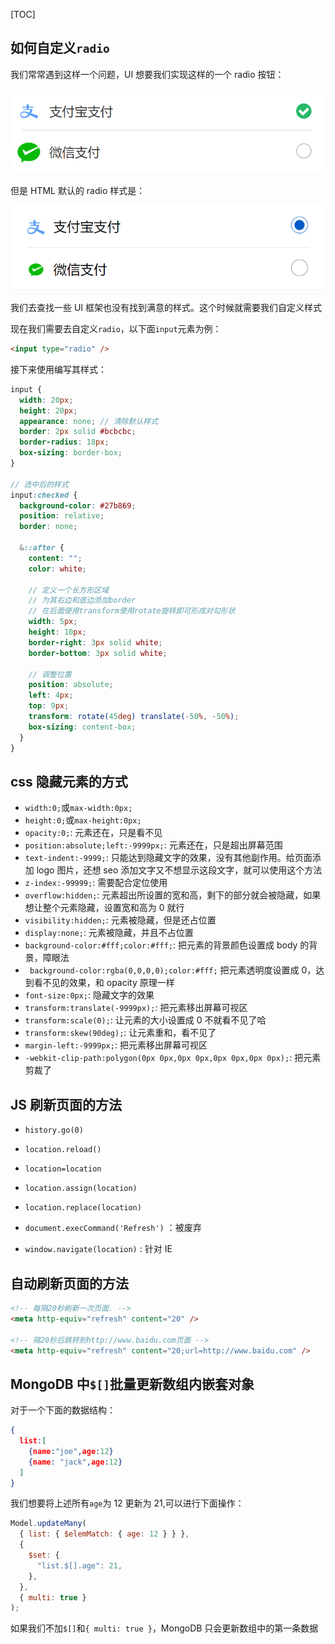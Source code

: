 [TOC]

## 如何自定义`radio`

我们常常遇到这样一个问题，UI 想要我们实现这样的一个 radio 按钮：

<img src="/images/monthly/2022-04-radio.png" alt="UI radio" width="750px">

但是 HTML 默认的 radio 样式是：

<img src="/images/monthly/2022-04-default_radio.png" alt="Default radio" width="750px">

我们去查找一些 UI 框架也没有找到满意的样式。这个时候就需要我们自定义样式

现在我们需要去自定义`radio`，以下面`input`元素为例：

```html
<input type="radio" />
```

接下来使用编写其样式：

```scss
input {
  width: 20px;
  height: 20px;
  appearance: none; // 清除默认样式
  border: 2px solid #bcbcbc;
  border-radius: 18px;
  box-sizing: border-box;
}

// 选中后的样式
input:checked {
  background-color: #27b869;
  position: relative;
  border: none;

  &::after {
    content: "";
    color: white;

    // 定义一个长方形区域
    // 为其右边和底边添加border
    // 在后面使用transform使用rotate旋转即可形成对勾形状
    width: 5px;
    height: 10px;
    border-right: 3px solid white;
    border-bottom: 3px solid white;

    // 调整位置
    position: absolute;
    left: 4px;
    top: 9px;
    transform: rotate(45deg) translate(-50%, -50%);
    box-sizing: content-box;
  }
}
```

## css 隐藏元素的方式

- `width:0;`或`max-width:0px;`
- `height:0;`或`max-height:0px;`
- `opacity:0;`: 元素还在，只是看不见
- `position:absolute;left:-9999px;`: 元素还在，只是超出屏幕范围
- `text-indent:-9999;`: 只能达到隐藏文字的效果，没有其他副作用。给页面添加 logo 图片，还想 seo 添加文字又不想显示这段文字，就可以使用这个方法
- `z-index:-99999;`: 需要配合定位使用
- `overflow:hidden;`: 元素超出所设置的宽和高，剩下的部分就会被隐藏，如果想让整个元素隐藏，设置宽和高为 0 就行
- `visibility:hidden;`: 元素被隐藏，但是还占位置
- `display:none;`: 元素被隐藏，并且不占位置
- `background-color:#fff;color:#fff;`: 把元素的背景颜色设置成 body 的背景，障眼法
- ` background-color:rgba(0,0,0,0);color:#fff;` 把元素透明度设置成 0，达到看不见的效果，和 opacity 原理一样
- `font-size:0px;`: 隐藏文字的效果
- `transform:translate(-9999px);`: 把元素移出屏幕可视区
- `transform:scale(0);`: 让元素的大小设置成 0 不就看不见了哈
- `transform:skew(90deg);`: 让元素重和，看不见了
- `margin-left:-9999px;`: 把元素移出屏幕可视区
- `-webkit-clip-path:polygon(0px 0px,0px 0px,0px 0px,0px 0px);`: 把元素剪裁了

## JS 刷新页面的方法

- `history.go(0)`

- `location.reload()`

- `location=location`

- `location.assign(location)`

- `location.replace(location)`

- `document.execCommand('Refresh')` ：被废弃

- `window.navigate(location)` : 针对 IE

## 自动刷新页面的方法

```html
<!-- 每隔20秒刷新一次页面. -->
<meta http-equiv="refresh" content="20" />

<!-- 隔20秒后跳转到http://www.baidu.com页面 -->
<meta http-equiv="refresh" content="20;url=http://www.baidu.com" />
```

## MongoDB 中`$[]`批量更新数组内嵌套对象

对于一个下面的数据结构：

```json
{
  list:[
    {name:"joe",age:12}
    {name: "jack",age:12}
  ]
}
```

我们想要将上述所有`age`为 12 更新为 21,可以进行下面操作：

```js
Model.updateMany(
  { list: { $elemMatch: { age: 12 } } },
  {
    $set: {
      "list.$[].age": 21,
    },
  },
  { multi: true }
);
```

如果我们不加`$[]`和`{ multi: true }`，MongoDB 只会更新数组中的第一条数据

